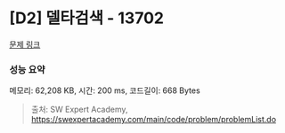 # [D2] 델타검색 - 13702 

[문제 링크](https://swexpertacademy.com/main/code/problem/problemDetail.do?contestProbId=AX73EWcKxLYDFARO) 

### 성능 요약

메모리: 62,208 KB, 시간: 200 ms, 코드길이: 668 Bytes



> 출처: SW Expert Academy, https://swexpertacademy.com/main/code/problem/problemList.do